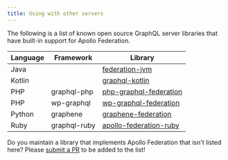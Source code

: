 ```yaml
---
title: Using with other servers
---
```


The following is a list of known open source GraphQL server libraries that have built-in support for Apollo Federation.

| Language    | Framework    | Library                                                                          |
| ----------- | ------------ | -------------------------------------------------------------------------------- |
| Java        |              | [federation-jvm](https://github.com/apollographql/federation-jvm)                |
| Kotlin      |              | [graphql-kotlin](https://github.com/ExpediaGroup/graphql-kotlin)                 |
| PHP         | graphql-php  | [php-graphql-federation](https://github.com/pascaldevink/php-graphql-federation) |
| PHP         | wp-graphql   | [wp-graphql-federation](https://github.com/wp-graphql/wp-graphql-federation)     |
| Python      | graphene     | [graphene-federation](https://github.com/preply/graphene-federation)             |
| Ruby        | graphql-ruby | [apollo-federation-ruby](https://github.com/Gusto/apollo-federation-ruby)        |

Do you maintain a library that implements Apollo Federation that isn't listed here? Please [submit a PR](https://github.com/apollographql/apollo-server/tree/master/docs/source/federation/federation-libraries.md) to be added to the list!
